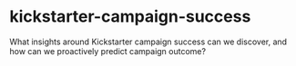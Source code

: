 # kickstarter-campaign-success
What insights around Kickstarter campaign success can we discover, and how can we proactively predict campaign outcome?
